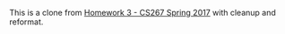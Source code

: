 This is a clone from [Homework 3 - CS267 Spring 2017](https://sites.google.com/a/lbl.gov/cs267-spring-2017/home/homework-3) with cleanup and reformat.
